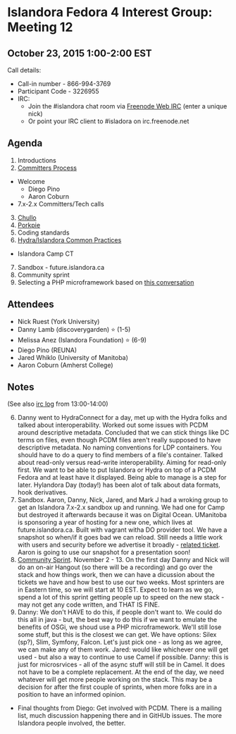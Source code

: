 # Islandora Fedora 4 Interest Group: Meeting 12

## October 23, 2015 1:00-2:00 EST

Call details:
  * Call-in number - 866-994-3769
  * Participant Code - 3226955
  * IRC:
    * Join the #islandora chat room via [Freenode Web IRC](https://webchat.freenode.net/) (enter a unique nick)
    * Or point your IRC client to #isladora on irc.freenode.net

## Agenda

1. Introductions
2. [Committers Process](http://islandora-labs.github.io/islandora/contributing/committers/)
  * Welcome
    * Diego Pino
    * Aaron Coburn
  * 7.x-2.x Committers/Tech calls
3. [Chullo](http://github.com/islandora-labs/chullo)
4. [Porkpie](https://github.com/daniel-dgi/porkpie)
5. Coding standards
6. [Hydra/Islandora Common Practices](https://docs.google.com/document/d/1BDrInNgg2aA6i6i4fi7zH6pK6HfsPamJgkce3pjRslg/edit#heading=h.uk7m472me211)
  * Islandora Camp CT
7. Sandbox - future.islandora.ca
8. Community sprint
9. Selecting a PHP microframework based on [this conversation](https://github.com/islandora-interest-groups/Islandora-Fedora4-Interest-Group/issues/38)

## Attendees

* Nick Ruest (York University)
* Danny Lamb (discoverygarden) :star: (1-5)
* Melissa Anez (Islandora Foundation) :star: (6-9)
* Diego Pino (REUNA)
* Jared Whiklo (University of Manitoba)
* Aaron Coburn (Amherst College) 

## Notes

(See also [irc log](http://irclogs.islandora.ca/2015-10-23.html) from 13:00-14:00)

6. Danny went to HydraConnect for a day, met up with the Hydra folks and talked about interoperability. Worked out some issues with PCDM around descriptive metadata. Concluded that we can stick things like DC terms on files, even though PCDM files aren't really supposed to have descriptive metadata. No naming conventions for LDP containers. You should have to do a query to find members of a file's container. Talked about read-only versus read-write interoperability. Aiming for read-only first. We want to be able to put Islandora or Hydra on top of a PCDM Fedora and at least have it displayed. Being able to manage is a step for later. Hylandora Day (today!) has been alot of talk about data formats, hook derivatives.
7. Sandbox. Aaron, Danny, Nick, Jared, and Mark J had a wroking group to get an Islandora 7.x-2.x sandbox up and running. We had one for Camp but destroyed it afterwards because it was on Digital Ocean. UManitoba is sponsoring a year of hosting for a new one, which lives at future.islandora.ca. Built with vagrant witha DO provider tool. We have a snapshot so when/if it goes bad we can reload. Still needs a little work with users and security before we advertise it broadly - [related ticket](https://github.com/Islandora-Labs/islandora/issues/78). Aaron is going to use our snapshot for a presentation soon!
8. [Community Sprint](http://islandora.ca/content/7x-2x-sprint-001-planning). November 2 - 13. On the first day Danny and Nick will do an on-air Hangout (so there will be a recording) and go over the stack and how things work, then we can have a dicussion about the tickets we have and how best to use our two weeks. Most sprinters are in Eastern time, so we will start at 10 EST. Expect to learn as we go, spend a lot of this sprint getting people up to speed on the new stack - may not get any code written, and THAT IS FINE. 
9. Danny: We don't HAVE to do this, if people don't want to. We could do this all in java - but, the best way to do this if we want to emulate the benefits of OSGi, we shoud use a PHP microframework. We'll still lose some stuff, but this is the closest we can get. We have options: Silex (sp?), Slim, Symfony, Falcon. Let's just pick one - as long as we agree, we can make any of them work. Jared: would like whichever one will get used - but also a way to continue to use Camel if possible. Danny: this is just for microsrvices - all of the async stuff will still be in Camel. It does not have to be a complete replacement. At the end of the day, we need whatever will get more people working on the stack. This may be a decision for after the first couple of sprints, when more folks are in a position to have an informed opinion.

* Final thoughts from Diego: Get involved with PCDM. There is a mailing list, much discussion happening there and in GitHUb issues. The more Islandora people involved, the better.
